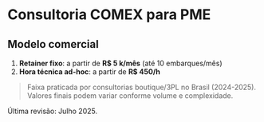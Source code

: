 # Consultoria COMEX para PME

## Modelo comercial

1. **Retainer fixo**: a partir de **R$ 5 k/mês** (até 10 embarques/mês)
2. **Hora técnica ad-hoc**: a partir de **R$ 450/h**

> Faixa praticada por consultorias boutique/3PL no Brasil (2024-2025). Valores finais podem variar conforme volume e complexidade.

Última revisão: Julho 2025. 